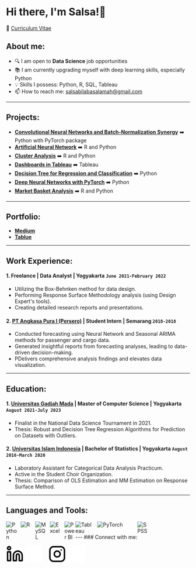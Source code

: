 # Hi there, I'm Salsa!👋
📄 [Curriculum Vitae](https://www.linkedin.com/in/salsabila-basalamah/) 
## About me:
- 🔍 I am open to **Data Science** job opportunities
- 📚 I am currently upgrading myself with deep learning skills, especially Python
- 💡 Skills I possess: Python, R, SQL, Tableau
- 📫 How to reach me: salsabilabasalamah@gmail.com
---

## Projects:
   - **[Convolutional Neural Networks and Batch-Normalization Synergy](https://github.com/salsabilabasalamah/Deep_Neural_Networks_with_PyTorch/blob/main/Image_Datasets_and_Transforms.ipynb)** ➡️ Python with PyTorch package
   - **[Artificial Neural Network](https://github.com/salsabilabasalamah/Artificial-Neural-Network)** ➡️ R and Python
   - **[Cluster Analysis](https://github.com/salsabilabasalamah/Cluster-Analysis)** ➡️ R and Python
   - **[Dashboards in Tableau](https://public.tableau.com/app/profile/salsabila.basalamah)** ➡️ Tableau
   - **[Decision Tree for Regression and Classification](https://github.com/salsabilabasalamah/Decision-Tree)** ➡️ Python
   - **[Deep Neural Networks with PyTorch](https://github.com/salsabilabasalamah/Deep_Neural_Networks_with_PyTorch)** ➡️ Python
   - **[Market Basket Analysis](https://github.com/salsabilabasalamah/Market-Basket-Analysis)** ➡️ R and Python
---
## Portfolio:
   - **[Medium](https://medium.com/@salsabilabasalamah)**
   - **[Tablue](https://public.tableau.com/app/profile/salsabila.basalamah)**
---

## Work Experience:
#### 1. Freelance | Data Analyst | Yogyakarta `June 2021-February 2022`
   - Utilizing the Box-Behnken method for data design.
   - Performing Response Surface Methodology analysis (using Design Expert's tools).
   - Creating detailed research reports and presentations.
#### 2. [PT Angkasa Pura I (Persero)](https://ap1.co.id/id) | Student Intern | Semarang `2018-2018`
   - Conducted forecasting using Neural Network and Seasonal ARIMA methods for passenger and cargo data.
   - Generated insightful reports from forecasting analyses, leading to data-driven decision-making.
   - PDelivers comprehensive analysis findings and elevates data visualization.
---
## Education:
#### 1. [Universitas Gadjah Mada](https://www.ugm.ac.id) | Master of Computer Science | Yogyakarta `August 2021-July 2023`
   - Finalist in the National Data Science Tournament in 2021.
   - Thesis: Robust and Decision Tree Regression Algorithms for Prediction on Datasets with Outliers.
 #### 2. [Universitas Islam Indonesia](https://www.uii.ac.id/) | Bachelor of Statistics | Yogyakarta `August 2016-March 2020`
   - Laboratory Assistant for Categorical Data Analysis Practicum.
   - Active in the Student Choir Organization.
   - Thesis: Comparison of OLS Estimation and MM Estimation on Response Surface Method.
---
## Languages and Tools:

[<img align="left" alt="Python" width="30px" src="https://upload.wikimedia.org/wikipedia/commons/thumb/c/c3/Python-logo-notext.svg/110px-Python-logo-notext.svg.png?20100317150552" style="padding-right:10px;" />][webdev]
[<img align="left" alt="R" width="40px" src="https://www.r-project.org/Rlogo.png" style="padding-right:0px;" />][webdev]
[<img align="left" alt="MySQL" width="30px" src="https://cdn.jsdelivr.net/gh/devicons/devicon/icons/mysql/mysql-original.svg" style="padding-right:10px;" />][webdev]
[<img align="left" alt="Excel" width="30px" src="https://is2-ssl.mzstatic.com/image/thumb/Purple126/v4/a8/fd/5a/a8fd5a84-c6f1-355f-3b9f-6e86598efaa3/XCEL.png/1200x630bb.png" style="padding-right:10px;" />][webdev]
[<img align="left" alt="Power BI" width="30px" src="https://powerbi.microsoft.com/pictures/application-logos/svg/powerbi.svg" style="padding-right:0px;" />][webdev]
[<img align="left" alt="Tableau" width="50px" src="https://logos-world.net/wp-content/uploads/2021/10/Tableau-Symbol.png" style="padding-right:10px;" />][webdev]
[<img align="left" alt="PyTorch" width="100px" src="https://pytorch.org/assets/images/logo-white.svg" style="padding-right:10px;" />][webdev]
[<img align="left" alt="SPSS" width="30px" src="https://images.sftcdn.net/images/t_app-icon-s/p/03886d52-96d1-11e6-aec3-00163ed833e7/371059589/spss-download.png" style="padding-right:0px;" />][webdev]

<br />
<br />
---
### Connect with me:

[![website](./img/linkedin-light.svg)](https://www.linkedin.com/in/salsabila-basalamah#gh-light-mode-only)
[![website](./img/linkedin-dark.svg)](https://www.linkedin.com/in/salsabila-basalamah#gh-dark-mode-only)
&nbsp;&nbsp;
[![website](./img/instagram-light.svg)](https://instagram.com/salsabilabasalamah#gh-light-mode-only)
[![website](./img/instagram-dark.svg)](https://instagram.com/salsabilabasalamah#gh-dark-mode-only)
&nbsp;&nbsp;

[webdev]: https://github.com/salsabilabasalamah/salsabilabasalamah
